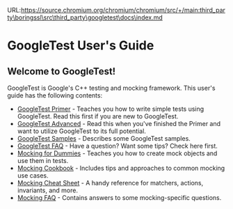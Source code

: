 URL:https://source.chromium.org/chromium/chromium/src/+/main:third_party\boringssl\src\third_party\googletest\docs\index.md
# GoogleTest User's Guide

## Welcome to GoogleTest!

GoogleTest is Google's C++ testing and mocking framework. This user's guide has
the following contents:

*   [GoogleTest Primer](primer.md) - Teaches you how to write simple tests using
    GoogleTest. Read this first if you are new to GoogleTest.
*   [GoogleTest Advanced](advanced.md) - Read this when you've finished the
    Primer and want to utilize GoogleTest to its full potential.
*   [GoogleTest Samples](samples.md) - Describes some GoogleTest samples.
*   [GoogleTest FAQ](faq.md) - Have a question? Want some tips? Check here
    first.
*   [Mocking for Dummies](gmock_for_dummies.md) - Teaches you how to create mock
    objects and use them in tests.
*   [Mocking Cookbook](gmock_cook_book.md) - Includes tips and approaches to
    common mocking use cases.
*   [Mocking Cheat Sheet](gmock_cheat_sheet.md) - A handy reference for
    matchers, actions, invariants, and more.
*   [Mocking FAQ](gmock_faq.md) - Contains answers to some mocking-specific
    questions.
